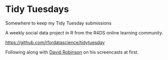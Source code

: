 # Tidy Tuesdays

Somewhere to keep my Tidy Tuesday submissions

A weekly social data project in R from the R4DS online learning community.

https://github.com/rfordatascience/tidytuesday

Following along with [David Robinson](https://www.youtube.com/watch?v=WxKSauhOY4g&list=PL19ev-r1GBwkuyiwnxoHTRC8TTqP8OEi8&index=1) on his screencasts at first.